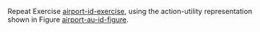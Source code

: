 

Repeat Exercise <a class="exerciseRef" href="{{ site.baseurl }}/decision-theory-exercises/ex_21/">airport-id-exercise</a>, using the action-utility
representation shown in Figure <a class="insideBookFigRef" target="_blank" href="https://simoncarrignon.github.io/aima-exercises/figures/airport-au-id-figure.png">airport-au-id-figure</a>.

